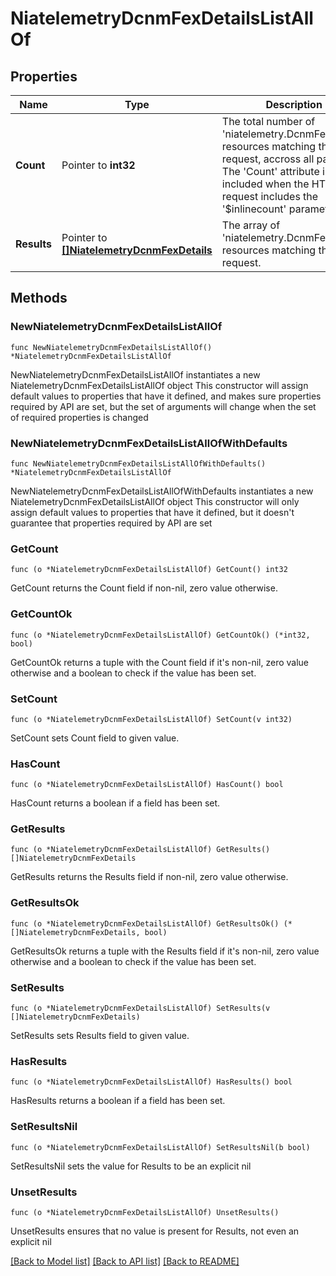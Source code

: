 # NiatelemetryDcnmFexDetailsListAllOf

## Properties

Name | Type | Description | Notes
------------ | ------------- | ------------- | -------------
**Count** | Pointer to **int32** | The total number of &#39;niatelemetry.DcnmFexDetails&#39; resources matching the request, accross all pages. The &#39;Count&#39; attribute is included when the HTTP GET request includes the &#39;$inlinecount&#39; parameter. | [optional] 
**Results** | Pointer to [**[]NiatelemetryDcnmFexDetails**](NiatelemetryDcnmFexDetails.md) | The array of &#39;niatelemetry.DcnmFexDetails&#39; resources matching the request. | [optional] 

## Methods

### NewNiatelemetryDcnmFexDetailsListAllOf

`func NewNiatelemetryDcnmFexDetailsListAllOf() *NiatelemetryDcnmFexDetailsListAllOf`

NewNiatelemetryDcnmFexDetailsListAllOf instantiates a new NiatelemetryDcnmFexDetailsListAllOf object
This constructor will assign default values to properties that have it defined,
and makes sure properties required by API are set, but the set of arguments
will change when the set of required properties is changed

### NewNiatelemetryDcnmFexDetailsListAllOfWithDefaults

`func NewNiatelemetryDcnmFexDetailsListAllOfWithDefaults() *NiatelemetryDcnmFexDetailsListAllOf`

NewNiatelemetryDcnmFexDetailsListAllOfWithDefaults instantiates a new NiatelemetryDcnmFexDetailsListAllOf object
This constructor will only assign default values to properties that have it defined,
but it doesn't guarantee that properties required by API are set

### GetCount

`func (o *NiatelemetryDcnmFexDetailsListAllOf) GetCount() int32`

GetCount returns the Count field if non-nil, zero value otherwise.

### GetCountOk

`func (o *NiatelemetryDcnmFexDetailsListAllOf) GetCountOk() (*int32, bool)`

GetCountOk returns a tuple with the Count field if it's non-nil, zero value otherwise
and a boolean to check if the value has been set.

### SetCount

`func (o *NiatelemetryDcnmFexDetailsListAllOf) SetCount(v int32)`

SetCount sets Count field to given value.

### HasCount

`func (o *NiatelemetryDcnmFexDetailsListAllOf) HasCount() bool`

HasCount returns a boolean if a field has been set.

### GetResults

`func (o *NiatelemetryDcnmFexDetailsListAllOf) GetResults() []NiatelemetryDcnmFexDetails`

GetResults returns the Results field if non-nil, zero value otherwise.

### GetResultsOk

`func (o *NiatelemetryDcnmFexDetailsListAllOf) GetResultsOk() (*[]NiatelemetryDcnmFexDetails, bool)`

GetResultsOk returns a tuple with the Results field if it's non-nil, zero value otherwise
and a boolean to check if the value has been set.

### SetResults

`func (o *NiatelemetryDcnmFexDetailsListAllOf) SetResults(v []NiatelemetryDcnmFexDetails)`

SetResults sets Results field to given value.

### HasResults

`func (o *NiatelemetryDcnmFexDetailsListAllOf) HasResults() bool`

HasResults returns a boolean if a field has been set.

### SetResultsNil

`func (o *NiatelemetryDcnmFexDetailsListAllOf) SetResultsNil(b bool)`

 SetResultsNil sets the value for Results to be an explicit nil

### UnsetResults
`func (o *NiatelemetryDcnmFexDetailsListAllOf) UnsetResults()`

UnsetResults ensures that no value is present for Results, not even an explicit nil

[[Back to Model list]](../README.md#documentation-for-models) [[Back to API list]](../README.md#documentation-for-api-endpoints) [[Back to README]](../README.md)


